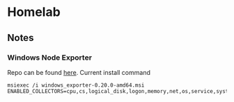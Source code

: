 # Homelab

## Notes
### Windows Node Exporter
Repo can be found [here](https://github.com/prometheus-community/windows_exporter).
Current install command
```
msiexec /i windows_exporter-0.20.0-amd64.msi ENABLED_COLLECTORS=cpu,cs,logical_disk,logon,memory,net,os,service,system,thermalzone,textfile
```
